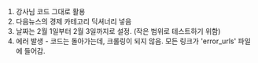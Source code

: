 1. 강사님 코드 그대로 활용
2. 다음뉴스의 경제 카테고리 딕셔너리 넣음
3. 날짜는 2월 1일부터 2월 3일까지로 설정. (작은 범위로 테스트하기 위함)
4. 에러 발생 - 코드는 돌아가는데, 크롤링이 되지 않음. 모든 링크가 'error_urls' 파일에 들어감.
